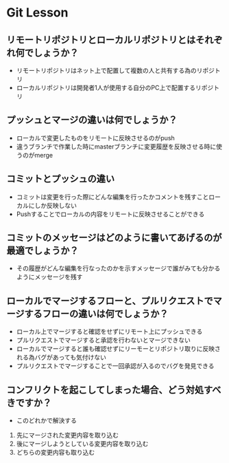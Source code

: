 # Git Lesson

## リモートリポジトリとローカルリポジトリとはそれぞれ何でしょうか？
* リモートリポジトリはネット上で配置して複数の人と共有する為のリポジトリ
* ローカルリポジトリは開発者1人が使用する自分のPC上で配置するリポジトリ

## プッシュとマージの違いは何でしょうか？
* ローカルで変更したものをリモートに反映させるのがpush
* 違うブランチで作業した時にmasterブランチに変更履歴を反映させる時に使うのがmerge
## コミットとプッシュの違い
* コミットは変更を行った際にどんな編集を行ったかコメントを残すことローカルにしか反映しない
* Pushすることでローカルの内容をリモートに反映させることができる

## コミットのメッセージはどのように書いてあげるのが最適でしょうか？
* その履歴がどんな編集を行なったのかを示すメッセージで誰がみても分かるようにメッセージを残す

## ローカルでマージするフローと、プルリクエストでマージするフローの違いは何でしょうか？

* ローカル上でマージすると確認をせずにリモート上にプッシュできる
* プルリクエストでマージすると承認を行わないとマージできない
* ローカルでマージすると誰も確認せずにリーモーとリポジトリ取りに反映される為バグがあっても気付けない
* プルリクエストでマージすることで一回承認が入るのでバグを発見できる
## コンフリクトを起こしてしまった場合、どう対処すべきですか？
- このどれかで解決する
1. 先にマージされた変更内容を取り込む
1. 後にマージしようとしている変更内容を取り込む
1. どちらの変更内容も取り込む
